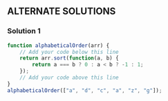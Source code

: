 ## ALTERNATE SOLUTIONS

### Solution 1
```js
function alphabeticalOrder(arr) {
    // Add your code below this line
    return arr.sort(function(a, b) {
        return a === b ? 0 : a < b ? -1 : 1;
    });
    // Add your code above this line
}
alphabeticalOrder(["a", "d", "c", "a", "z", "g"]);
```
